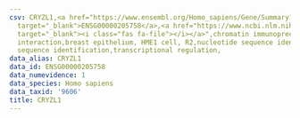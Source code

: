 ```yaml
---
csv: CRYZL1,<a href="https://www.ensembl.org/Homo_sapiens/Gene/Summary?db=core;g=ENSG00000205758"
  target="_blank">ENSG00000205758</a>,<a href="https://www.ncbi.nlm.nih.gov/pubmed/22863008"
  target="_blank"><i class="fas fa-file"></i></a>",chromatin immunoprecipitation assay,direct
  interaction,breast epithelium, HME1 cell, R2,nucleotide sequence identification,nucleotide
  sequence identification,transcriptional regulation,
data_alias: CRYZL1
data_id: ENSG00000205758
data_numevidence: 1
data_species: Homo sapiens
data_taxid: '9606'
title: CRYZL1
---
```

